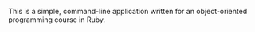This is a simple, command-line application written for an object-oriented programming course in Ruby.